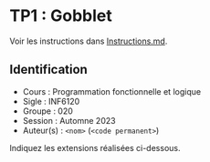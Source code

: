 # TP1 : Gobblet

Voir les instructions dans [Instructions.md](Instructions.md).

## Identification

- Cours      : Programmation fonctionnelle et logique
- Sigle      : INF6120
- Groupe     : 020
- Session    : Automne 2023
- Auteur(s)  : `<nom>` (`<code permanent>`)

Indiquez les extensions réalisées ci-dessous.

